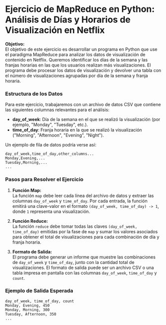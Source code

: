 # **Ejercicio de MapReduce en Python: Análisis de Días y Horarios de Visualización en Netflix**

**Objetivo:**  
El objetivo de este ejercicio es desarrollar un programa en Python que use el paradigma MapReduce para analizar los datos de visualización de contenido en Netflix. Queremos identificar los días de la semana y las franjas horarias en las que los usuarios realizan más visualizaciones. El programa debe procesar los datos de visualización y devolver una tabla con el número de visualizaciones agrupadas por día de la semana y franja horaria.

### Estructura de los Datos
Para este ejercicio, trabajaremos con un archivo de datos CSV que contiene las siguientes columnas relevantes para el análisis:

- **day_of_week**: Día de la semana en el que se realizó la visualización (por ejemplo, "Monday", "Tuesday", etc.).
- **time_of_day**: Franja horaria en la que se realizó la visualización ("Morning", "Afternoon", "Evening", "Night").

Un ejemplo de fila de datos podría verse así:
```
day_of_week,time_of_day,other_columns...
Monday,Evening,...
Tuesday,Morning,...
...
```

### Pasos para Resolver el Ejercicio

1. **Función Map:**  
   La función `map` debe leer cada línea del archivo de datos y extraer las columnas `day_of_week` y `time_of_day`. Por cada entrada, la función emitirá una clave-valor en el formato `(day_of_week, time_of_day) -> 1`, donde `1` representa una visualización.

2. **Función Reduce:**  
   La función `reduce` debe tomar todas las claves `(day_of_week, time_of_day)` emitidas por la fase de `map` y sumar los valores asociados para obtener el total de visualizaciones para cada combinación de día y franja horaria.

3. **Formato de Salida:**  
   El programa debe generar un informe que muestre las combinaciones de `day_of_week` y `time_of_day`, junto con la cantidad total de visualizaciones. El formato de salida puede ser un archivo CSV o una tabla impresa en pantalla con las columnas `day_of_week`, `time_of_day` y `count`.

### Ejemplo de Salida Esperada

```
day_of_week, time_of_day, count
Monday, Evening, 450
Monday, Morning, 300
Tuesday, Afternoon, 350
...
```